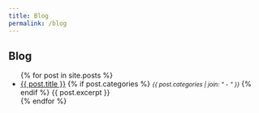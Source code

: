 ```yaml
---
title: Blog
permalink: /blog
---
```

## Blog

<ul>
  {% for post in site.posts %}
    <li>
      <a href="{{ post.url }}">{{ post.title }}</a>
      {% if post.categories %}
        <small><em>{{ post.categories | join: "</em> - <em>" }}</em></small>
      {% endif %}
      {{ post.excerpt }}
    </li>
  {% endfor %}
</ul>
